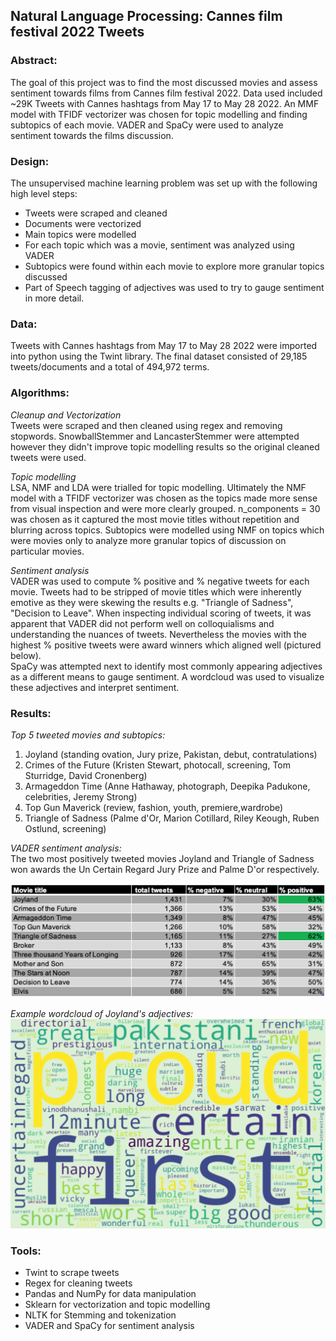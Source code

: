 

## Natural Language Processing: Cannes film festival 2022 Tweets

### Abstract:
The goal of this project was to find the most discussed movies and assess sentiment towards films from Cannes film festival 2022. Data used included ~29K Tweets with Cannes hashtags from May 17 to May 28 2022. An MMF model with TFIDF vectorizer was chosen for topic modelling and finding subtopics of each movie. VADER and SpaCy were used to analyze sentiment towards the films discussion. 


### Design: 

The unsupervised machine learning problem was set up with the following high level steps: 
- Tweets were scraped and cleaned
- Documents were vectorized
- Main topics were modelled
- For each topic which was a movie, sentiment was analyzed using VADER
- Subtopics were found within each movie to explore more granular topics discussed
- Part of Speech tagging of adjectives was used to try to gauge sentiment in more detail. 
 

### Data:

Tweets with Cannes hashtags from May 17 to May 28 2022 were imported into python using the Twint library. The final dataset consisted of 29,185 tweets/documents and a total of 494,972 terms. 

### Algorithms:

<i>Cleanup and Vectorization</i><br>
Tweets were scraped and then cleaned using regex and removing stopwords.
SnowballStemmer and LancasterStemmer were attempted however they didn't improve topic modelling results so the original cleaned tweets were used.

<i>Topic modelling</i><br>
LSA, NMF and LDA were trialled for topic modelling. Ultimately the NMF model with a TFIDF vectorizer was chosen as the topics made more sense from visual inspection and were more clearly grouped. n_components = 30 was chosen as it captured the most movie titles without repetition and blurring across topics. 
Subtopics were modelled using NMF on topics which were movies only to analyze more granular topics of discussion on particular movies. 

<i>Sentiment analysis</i><br>
VADER was used to compute % positive and % negative tweets for each movie. Tweets had to be stripped of movie titles which were inherently emotive as they were skewing the results e.g. "Triangle of Sadness", "Decision to Leave". When inspecting individual scoring of tweets, it was apparent that VADER did not perform well on colloquialisms and understanding the nuances of tweets. Nevertheless the movies with the highest % positive tweets were award winners which aligned well (pictured below).<br>
SpaCy was attempted next to identify most commonly appearing adjectives as a different means to gauge sentiment. A wordcloud was used to visualize these adjectives and interpret sentiment. 

### Results:

<i>Top 5 tweeted movies and subtopics: </i>
1. Joyland (standing ovation, Jury prize, Pakistan, debut, contratulations)
2. Crimes of the Future (Kristen Stewart, photocall, screening, Tom Sturridge, David Cronenberg)
3. Armageddon Time (Anne Hathaway, photograph, Deepika Padukone, celebrities, Jeremy Strong)
4. Top Gun Maverick (review, fashion, youth, premiere,wardrobe)
5. Triangle of Sadness (Palme d'Or, Marion Cotillard, Riley Keough, Ruben Ostlund, screening)

<i>VADER sentiment analysis: </i><br>
The two most positively tweeted movies Joyland and Triangle of Sadness won awards the Un Certain Regard Jury Prize and Palme D'or respectively.<br>

<img src="./images/vader_results.png" width="600">

<i>Example wordcloud of Joyland's adjectives:</i><br>
<img src="./images/wordcloud.png" width="700">

### Tools:
- Twint to scrape tweets
- Regex for cleaning tweets
- Pandas and NumPy for data manipulation  
- Sklearn for vectorization and topic modelling
- NLTK for Stemming and tokenization
- VADER and SpaCy for sentiment analysis

